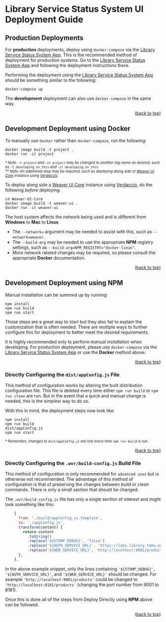 <a name="readme-top"></a>
# Library Service Status System UI Deployment Guide

## Production Deployments

For **production** deployments, deploy using `docker-compose` via the [Library Service Status System App][app-repo].
This is the recommended method of deployment for production systems.
Go to the [Library Service Status System App][app-repo] and following the deployment instructions there.

Performing the deployment using the [Library Service Status System App][app-repo] should be something similar to the following:
```shell
docker-compose up
```

The **development** deployment can also use `docker-compose` in the same way.

<div align="right">(<a href="#readme-top">back to top</a>)</div>


## Development Deployment using **Docker**

To manually use `docker` rather than `docker-compose`, run the following:

```shell
docker image build -t project .
docker run -it project
```

<sub>_* Note: `-t project` and `-it project` may be changed to another tag name as desired, such as `-t developing_on_this` and `-it developing_on_this`._</sub><br>
<sub>_** Note: An additional step may be required, such as deploying along side a! [Weaver UI Core][weaver-ui] instance using [Verdaccio][verdaccio]._</sub>

To deploy along side a [Weaver UI Core][weaver-ui] instance using [Verdaccio][verdaccio], do the following *before* deploying:

```shell
cd Weaver-UI-Core
docker image build -t weaver-ui .
docker run -it weaver-ui
```

The host system affects the network being used and is different from **Windows** to **Mac** to **Linux**.
* The `--network=` argument may be needed to assist with this, such as `--network=weaver`.
* The `--build-arg` may be needed to use the appropriate **NPM** registry settings, such as `--build-arg=NPM_REGISTRY="docker-linux"`.
* More network related changes may be required, so please consult the appropriate **Docker** documentation.

<div align="right">(<a href="#readme-top">back to top</a>)</div>


## Development Deployment using **NPM**

Manual installation can be summed up by running:

```shell
npm install
npm run build
npm run start
```

Those steps are a great way to start but they also fail to explain the customization that is often needed.
There are multiple ways to further configure this for deployment to better meet the desired requirements.

It is highly recommended only to perform *manual installation* when developing.
For production deployment, please use `docker-compose` via the [Library Service Status System App][app-repo] or use the **Docker** method above.

<div align="right">(<a href="#readme-top">back to top</a>)</div>


### Directly Configuring the `dist/appConfig.js` File

This method of configuration works by altering the built distribution configuration file.
This file is deleted every time either `npm run build` or `npm run clean` are run.
But in the event that a quick and manual change is needed, this is the simplest way to do so.

With this in mind, the deployment steps now look like:

```shell
npm install
npm run build
dist/appConfig.js
npm run start
```

<sub>_* Remember, changes to `dist/appConfig.js` are lost every time `npm run build` is run._</sub>

<div align="right">(<a href="#readme-top">back to top</a>)</div>


### Directly Configuring the `.wvr/build-config.js` Build File

This method of configuration is only recommended for `advanced uses` but is otherwise not recommended.
The advantage of this method of configuration is that of preserving the changes between _build_ or _clean_ commands.
There is only a small section that should be changed.

The `.wvr/build-config.js` file has only a single section of interest and might look something like this:
```js
    {
      from: './build/appConfig.js.template',
      to: './appConfig.js',
      transform(content) {
        return content
          .toString()
          .replace('${STOMP_DEBUG}', 'false')
          .replace('${AUTH_SERVICE_URL}', 'https://labs.library.tamu.edu/authfix')
          .replace('${WEB_SERVICE_URL}', 'http://localhost:9001/products');
      },
    },
```
In the above example snippet, only the lines containing `'${STOMP_DEBUG}'`, `'${AUTH_SERVICE_URL}'`, and `'${WEB_SERVICE_URL}'` should be changed.
For example `'http://localhost:9001/products'` could be changed to `'http://localhost:8181/products'` (changing the port number from 9001 to 8181).

Once this is done all of the steps from Deploy Directly using **NPM** above can be followed.

<div align="right">(<a href="#readme-top">back to top</a>)</div>

<!-- LINKS -->
[app-repo]: https://github.com/TAMULib/LibraryServiceStatusSystem
[weaver-ui]: https://github.com/TAMULib/Weaver-UI-Core
[verdaccio]: https://verdaccio.org
